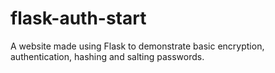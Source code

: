 # flask-auth-start
A website made using Flask to demonstrate basic encryption, authentication, hashing and salting passwords.
